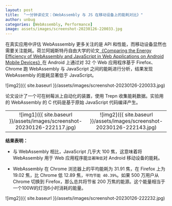 ```yaml
---
layout: post
title:  "一分钟读论文：《WebAssembly 与 JS 在移动设备上的能耗对比》"
author: unbug
categories: [WebAssembly, Performance]
image: assets/images/screenshot-20230126-220033.jpg
---
```

在真实应用中评估 WebAsssembly 更多关注的是 API 和性能，而移动设备显然也需要关注能耗。荷兰阿姆斯特丹自由大学的论文[《Comparing the Energy Efficiency of WebAssembly and JavaScript in Web Applications on Android Mobile Devices》][paper1-url]在 Android 上通过对 32 个 Web 应用程序基于 Firefox、Chrome 跑 WebAssembly 与 JavaScript 之间的能耗进行分析，结果发现 WebAssembly 的能耗显著低于 JavaScript。

![img2]({{ site.baseurl }}/assets/images/screenshot-20230126-220033.jpg)

论文设计了一个可在树莓派上自动化的装置，使用 Trepn 收集能耗数据。实验用的 WebAssembly 的 C 代码是基于原始 JavaScript 代码编译产生。

|                                       |                                       |
|:-------------------------------------:|:-------------------------------------:|
|![img1]({{ site.baseurl }}/assets/images/screenshot-20230126-222117.jpg)| ![img2]({{ site.baseurl }}/assets/images/screenshot-20230126-222143.jpg) |

**结果表明：**

- 与 WebAssembly 相比，JavaScript 几乎大 100 焦，这意味着将 WebAssembly 用于 Web 应用程序能`显著降低`对 Android 移动设备的能耗。

- WebAssembly 在 Chrome 浏览器上的平均能耗为 31.91 焦，在 Firefox 上为 19.02 焦，比 Chrome 低 12.89 焦，`平均节能 40.39%`。如果 500 万用户从 Chrome 切换到 Firefox，那么总共将节省 200 万焦的能源。这个能量相当于一个100W的灯泡6小时消耗的能量。


![img2]({{ site.baseurl }}/assets/images/screenshot-20230126-222232.jpg)


[paper1-url]: https://dl.acm.org/doi/fullHtml/10.1145/3530019.3530034